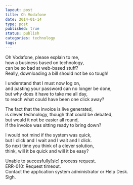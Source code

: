 ```yaml
--- 
layout: post 
title: Oh Vodafone
date: 2014-01-14
type: post 
published: true 
status: publish
categories: technology
tags: 
---
```


Oh Vodafone, please explain to me,\
 how a business based on technology,\
 can be so bad at web-based stuff?\
 Really, downloading a bill should not be so tough!

I understand that I must now log on,\
 and pasting your password can no longer be done,\
 but why does it have to take me all day,\
 to reach what could have been one click away?

The fact that the invoice is live generated,\
 is clever technology, though that could be debated,\
 but would it not be easier all round,\
 if the invoice was sitting ready to bring down?

I would not mind if the system was quick,\
 but I click and I wait and I wait and I click.\
 So next time you think of a clever solution,\
 think, will it be quick and will it be easy?

Unable to succesfully[sic] process request.\
 ERR-010: Request timeout.\
 Contact the application system administrator or Help Desk.\
 Sigh.


